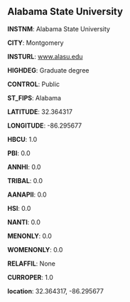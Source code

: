
Alabama State University
---
**INSTNM**: Alabama State University

**CITY**: Montgomery

**INSTURL**: www.alasu.edu

**HIGHDEG**: Graduate degree

**CONTROL**: Public

**ST_FIPS**: Alabama

**LATITUDE**: 32.364317

**LONGITUDE**: -86.295677

**HBCU**: 1.0

**PBI**: 0.0

**ANNHI**: 0.0

**TRIBAL**: 0.0

**AANAPII**: 0.0

**HSI**: 0.0

**NANTI**: 0.0

**MENONLY**: 0.0

**WOMENONLY**: 0.0

**RELAFFIL**: None

**CURROPER**: 1.0

**location**: 32.364317, -86.295677